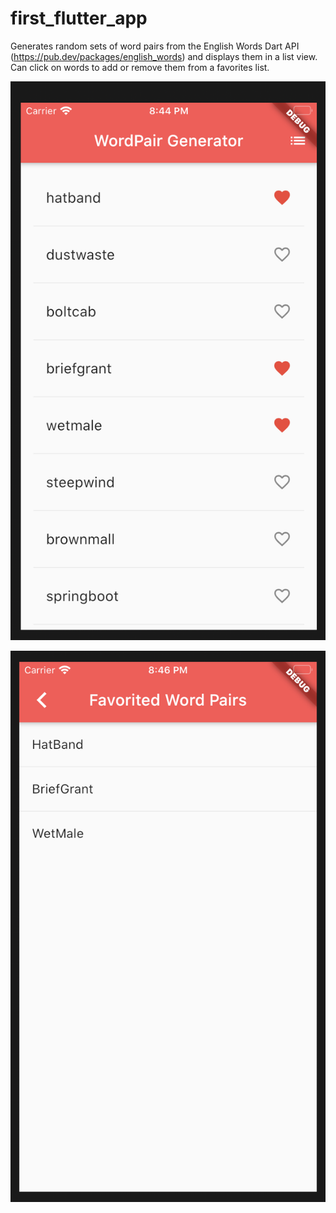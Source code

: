 # first_flutter_app

Generates random sets of word pairs from the English Words Dart API (https://pub.dev/packages/english_words) and displays them in a list view. Can click on words to add or remove them from a favorites list.

![Main Page](MainScreen.png)

![Favorite Page](FavoriteScreen.png)
